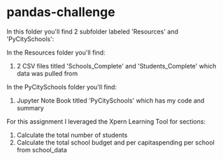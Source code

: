 # pandas-challenge
In this folder you'll find 2 subfolder labeled 'Resources' and 'PyCitySchools':

In the Resources folder you'll find: 
1. 2 CSV files titled 'Schools_Complete' and 'Students_Complete' which data was pulled from

In the PyCitySchools folder you'll find: 
1. Jupyter Note Book titled 'PyCitySchools' which has my code and summary 

For this assignment I leveraged the Xpern Learning Tool for sections: 
1. Calculate the total number of students
2. Calculate the total school budget and per capitaspending per school from school_data
